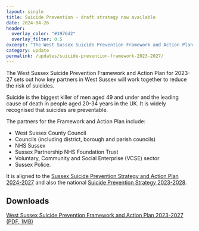 ```yaml
---
layout: single
title: Suicide Prevention - draft strategy now available
date: 2024-04-26
header: 
  overlay_color: "#1976d2"
  overlay_filter: 0.5
excerpt: "The West Sussex Suicide Prevention Framework and Action Plan for 2023-27 sets out how key partners in West Sussex will work together to reduce the risk of suicides."
category: update
permalink: /updates/suicide-prevention-framework-2023-2027/
---
```


The West Sussex Suicide Prevention Framework and Action Plan for 2023-27 sets out how key partners in West Sussex will work together to reduce the risk of suicides.

Suicide is the biggest killer of men aged 49 and under and the leading cause of death in people aged 20-34 years in the UK. It is widely recognised that suicides are preventable.

The partners for the Framework and Action Plan include:

- West Sussex County Council
- Councils (including district, borough and parish councils)
- NHS Sussex
- Sussex Partnership NHS Foundation Trust
- Voluntary, Community and Social Enterprise (VCSE) sector
- Sussex Police.

It is aligned to the [Sussex Suicide Prevention Strategy and Action Plan 2024-2027](https://westsussex.moderngov.co.uk/documents/s44178/Appendix%201.pdf) and also the national [Suicide Prevention Strategy 2023-2028](https://www.gov.uk/government/publications/suicide-prevention-strategy-for-england-2023-to-2028).

## Downloads
[West Sussex Suicide Prevention Framework and Action Plan 2023-2027 (PDF, 1MB)](https://www.westsussex.gov.uk/media/20480/ws_suicide_prevention_framework_2023_27.pdf)
